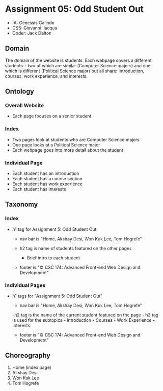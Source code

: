 # Assignment 05: Odd Student Out
- IA: Genessis Galindo
- CSS: Giovanni Ilacqua
- Coder: Jack Dalton

## Domain
The domain of the website is students. Each webpage covers a different students-- two of which are similar (Computer Science majors) and one which is different (Political Science major) but all share: introduction, courses, work experience, and interests.

## Ontology
### Overall Website
- Each page focuses on a senior student
### Index
- Two pages look at students who are Computer Science majors
- One page looks at a Political Science major
- Each webpage goes into more detail about the student
### Individual Page
- Each student has an introduction
- Each student has a course section
- Each student has work experience
- Each student has interests

## Taxonomy
### Index
- h1 tag for Assignment 5: Odd Student Out
	- nav bar is "Home, Akshay Desi, Won Kuk Lee, Tom Hogrefe"

	- h2 tag is name of students featured on the other pages
		- Brief intro to each student

	- footer is "© CSC 174: Advanced Front-end Web Design and Development"

### Individual Pages
- h1 tags for "Assignment 5: Odd Student Out"
	- nav bar is "Home, Akshay Desi, Won Kuk Lee, Tom Hogrefe"

	-h2 tag is the name of the current student featured on the page
		- h3 tag is used for the subtopics
		- Introduction
		- Courses
		- Work Experience
		- Interests
	- footer is "© CSC 174: Advanced Front-end Web Design and Development"

## Choreography
1. Home (index page)
2. Akshay Desi
3. Won Kuk Lee
4. Tom Hogrefe
